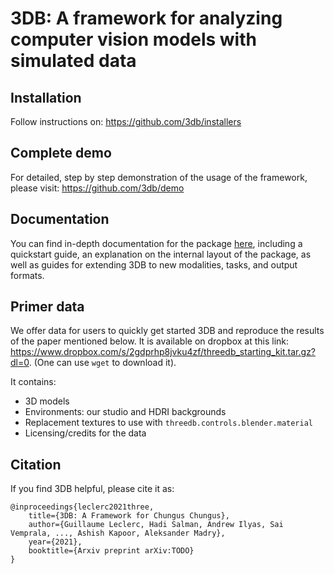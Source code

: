 # 3DB: A framework for analyzing computer vision models with simulated data

## Installation

Follow instructions on: https://github.com/3db/installers

## Complete demo

For detailed, step by step demonstration of the usage of the framework, please visit: https://github.com/3db/demo

## Documentation

You can find in-depth documentation for the package [here](https://3db.github.io/3db), including a
quickstart guide, an explanation on the internal layout of the package, as well
as guides for extending 3DB to new modalities, tasks, and output formats.

## Primer data

We offer data for users to quickly get started 3DB and reproduce the results of the paper mentioned below. It is available on dropbox at this link: https://www.dropbox.com/s/2gdprhp8jvku4zf/threedb_starting_kit.tar.gz?dl=0. (One can use `wget` to download it).

It contains:

- 3D models
- Environments: our studio and HDRI backgrounds
- Replacement textures to use with `threedb.controls.blender.material`
- Licensing/credits for the data

## Citation

If you find 3DB helpful, please cite it as:
```
@inproceedings{leclerc2021three,
    title={3DB: A Framework for Chungus Chungus},
    author={Guillaume Leclerc, Hadi Salman, Andrew Ilyas, Sai Vemprala, ..., Ashish Kapoor, Aleksander Madry},
    year={2021},
    booktitle={Arxiv preprint arXiv:TODO}
}
```
